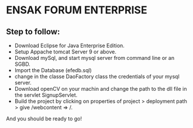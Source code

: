 # ENSAK FORUM ENTERPRISE

## Step to follow: 
- Download Eclipse for Java Enterprise Edition.
- Setup Appache tomcat Server 9 or above.
- Download mySql, and start mysql server from command line or an SGBD.
- Import the Database (efedb.sql)
- change in the classe DaoFactory class the credentials of your mysql server.
- Download openCV on your machin and change the path to the dll file in the servlet SignupServlet.
- Build the project by clicking on properties of project > deployment path > give /webcontent => /.

And you should be ready to go!
